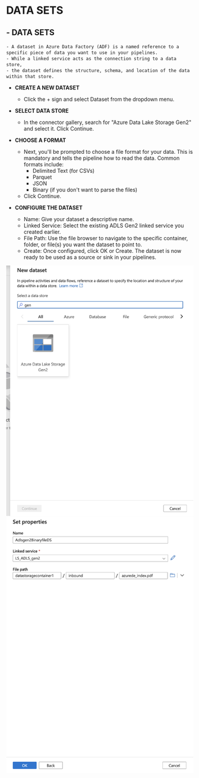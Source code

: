 # **DATA SETS**


## - **DATA SETS**
    - A dataset in Azure Data Factory (ADF) is a named reference to a specific piece of data you want to use in your pipelines.
    - While a linked service acts as the connection string to a data store, 
    - the dataset defines the structure, schema, and location of the data within that store.


- **CREATE A NEW DATASET**
    - Click the + sign and select Dataset from the dropdown menu.

- **SELECT DATA STORE**
    - In the connector gallery, search for "Azure Data Lake Storage Gen2" and select it. Click Continue.

- **CHOOSE A FORMAT**
    - Next, you'll be prompted to choose a file format for your data. This is mandatory and tells the pipeline how to read the data. Common formats include:
        - Delimited Text (for CSVs)
        - Parquet
        - JSON
        - Binary (if you don't want to parse the files)
    - Click Continue.

- **CONFIGURE THE DATASET**
    - Name: Give your dataset a descriptive name.
    - Linked Service: Select the existing ADLS Gen2 linked service you created earlier.
    - File Path: Use the file browser to navigate to the specific container, folder, or file(s) you want the dataset to point to.
    - Create: Once configured, click OK or Create. The dataset is now ready to be used as a source or sink in your pipelines.
 
<img width="900" alt="adlsgen2ds1" src="https://github.com/rajeshreddy185/polls/blob/main/mysite3-20210509T044718Z-001/mysite3/mysite3/Screenshot%202025-09-15%20at%2011.39.19%20PM.png" />

<img width="900" alt="adlsgen2ds2" src="https://github.com/rajeshreddy185/polls/blob/main/mysite3-20210509T044718Z-001/mysite3/mysite3/Screenshot%202025-09-15%20at%2011.40.30%20PM.png" />


